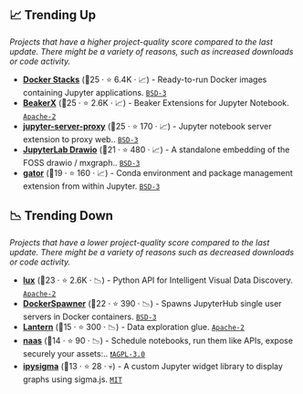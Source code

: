 ## 📈 Trending Up

_Projects that have a higher project-quality score compared to the last update. There might be a variety of reasons, such as increased downloads or code activity._

- <b><a href="https://github.com/jupyter/docker-stacks">Docker Stacks</a></b> (🥈25 ·  ⭐ 6.4K · 📈) - Ready-to-run Docker images containing Jupyter applications. <code><a href="http://bit.ly/3aKzpTv">BSD-3</a></code>
- <b><a href="https://github.com/twosigma/beakerx">BeakerX</a></b> (🥈25 ·  ⭐ 2.6K · 📈) - Beaker Extensions for Jupyter Notebook. <code><a href="http://bit.ly/3nYMfla">Apache-2</a></code>
- <b><a href="https://github.com/jupyterhub/jupyter-server-proxy">jupyter-server-proxy</a></b> (🥇25 ·  ⭐ 170 · 📈) - Jupyter notebook server extension to proxy web.. <code><a href="http://bit.ly/3aKzpTv">BSD-3</a></code>
- <b><a href="https://github.com/QuantStack/jupyterlab-drawio">JupyterLab Drawio</a></b> (🥈21 ·  ⭐ 480 · 📈) - A standalone embedding of the FOSS drawio / mxgraph.. <code><a href="http://bit.ly/3aKzpTv">BSD-3</a></code>
- <b><a href="https://github.com/mamba-org/gator">gator</a></b> (🥈19 ·  ⭐ 160 · 📈) - Conda environment and package management extension from within Jupyter. <code><a href="http://bit.ly/3aKzpTv">BSD-3</a></code>

## 📉 Trending Down

_Projects that have a lower project-quality score compared to the last update. There might be a variety of reasons such as decreased downloads or code activity._

- <b><a href="https://github.com/lux-org/lux">lux</a></b> (🥈23 ·  ⭐ 2.6K · 📉) - Python API for Intelligent Visual Data Discovery. <code><a href="http://bit.ly/3nYMfla">Apache-2</a></code>
- <b><a href="https://github.com/jupyterhub/dockerspawner">DockerSpawner</a></b> (🥈22 ·  ⭐ 390 · 📉) - Spawns JupyterHub single user servers in Docker containers. <code><a href="http://bit.ly/3aKzpTv">BSD-3</a></code>
- <b><a href="https://github.com/timkpaine/lantern">Lantern</a></b> (🥉15 ·  ⭐ 300 · 📉) - Data exploration glue. <code><a href="http://bit.ly/3nYMfla">Apache-2</a></code>
- <b><a href="https://github.com/jupyter-naas/naas">naas</a></b> (🥉14 ·  ⭐ 90 · 📉) - Schedule notebooks, run them like APIs, expose securely your assets:.. <code><a href="http://bit.ly/3pwmjO5">❗️AGPL-3.0</a></code>
- <b><a href="https://github.com/Yomguithereal/ipysigma">ipysigma</a></b> (🥉13 ·  ⭐ 28 · 💀) - A custom Jupyter widget library to display graphs using sigma.js. <code><a href="http://bit.ly/34MBwT8">MIT</a></code>

